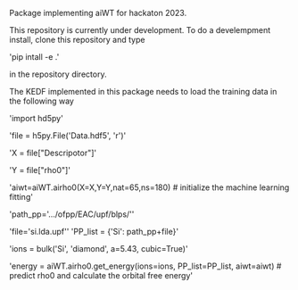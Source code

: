 Package implementing aiWT for hackaton 2023.

This repository is currently under development.
To do a develempment install, clone this repository and type

'pip intall -e .'

in the repository directory.

The KEDF implemented in this package needs to load the training data in the following way

'import hd5py'

'file = h5py.File('Data.hdf5', 'r')'

'X = file["Descripotor"]'

'Y = file["rho0"]'

'aiwt=aiWT.airho0(X=X,Y=Y,nat=65,ns=180) # initialize the machine learning fitting'

'path_pp='.../ofpp/EAC/upf/blps/''

'file='si.lda.upf''
'PP_list = {'Si': path_pp+file}'

'ions = bulk('Si', 'diamond', a=5.43, cubic=True)'

'energy = aiWT.airho0.get_energy(ions=ions, PP_list=PP_list, aiwt=aiwt) # predict rho0 and calculate the orbital free energy'
